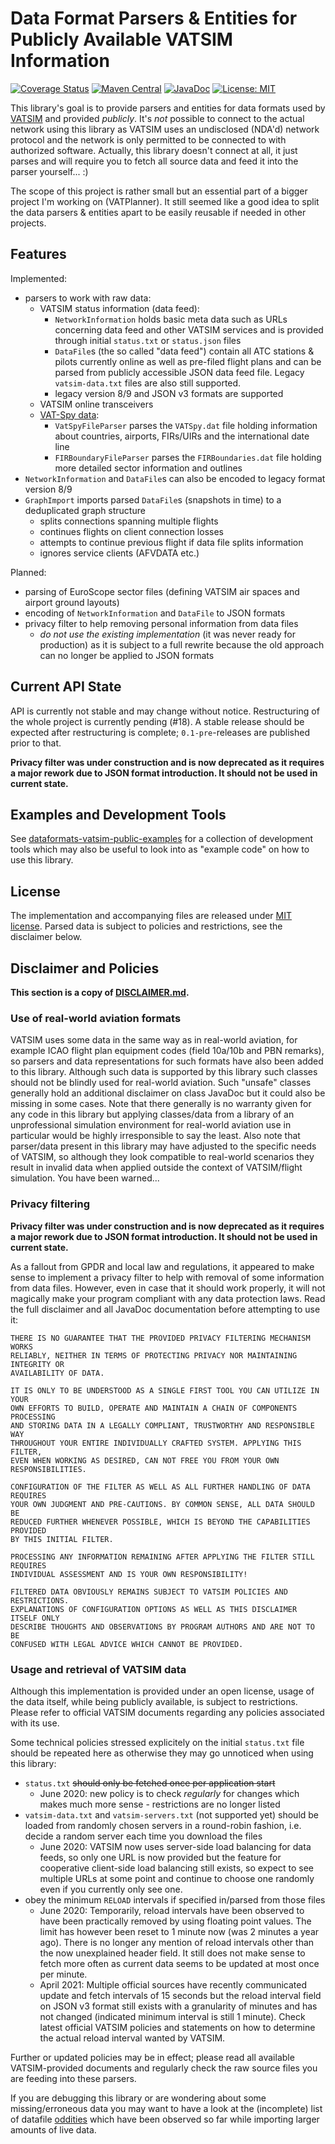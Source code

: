 # Data Format Parsers & Entities for Publicly Available VATSIM Information

[![Coverage Status](https://coveralls.io/repos/github/vatplanner/dataformats-vatsim-public/badge.svg?branch=master)](https://coveralls.io/github/vatplanner/dataformats-vatsim-public?branch=master)
[![Maven Central](https://img.shields.io/maven-central/v/org.vatplanner/dataformats-vatsim-public.svg?label=Maven%20Central)](https://search.maven.org/search?q=g:%22org.vatplanner%22%20AND%20a:%22dataformats-vatsim-public%22)
[![JavaDoc](https://javadoc.io/badge2/org.vatplanner/dataformats-vatsim-public/javadoc.svg)](https://javadoc.io/doc/org.vatplanner/dataformats-vatsim-public)
[![License: MIT](https://img.shields.io/badge/license-MIT-blue.svg)](LICENSE.md)

This library's goal is to provide parsers and entities for data formats used by [VATSIM](https://www.vatsim.net/) and provided *publicly*. It's *not* possible to connect to the actual network using this library as VATSIM uses an undisclosed (NDA'd) network protocol and the network is only permitted to be connected to with authorized software. Actually, this library doesn't connect at all, it just parses and will require you to fetch all source data and feed it into the parser yourself... :)

The scope of this project is rather small but an essential part of a bigger project I'm working on (VATPlanner). It still seemed like a good idea to split the data parsers & entities apart to be easily reusable if needed in other projects.

## Features

Implemented:

- parsers to work with raw data:
  - VATSIM status information (data feed):
    - `NetworkInformation` holds basic meta data such as URLs concerning data feed and other VATSIM services and is provided through initial `status.txt` or `status.json` files
    - `DataFile`s (the so called "data feed") contain all ATC stations & pilots currently online as well as pre-filed flight plans and can be parsed from publicly accessible JSON data feed file. Legacy `vatsim-data.txt` files are also still supported.
    - legacy version 8/9 and JSON v3 formats are supported
  - VATSIM online transceivers
  - [VAT-Spy data](https://github.com/vatsimnetwork/vatspy-data-project):
    - `VatSpyFileParser` parses the `VATSpy.dat` file holding information about countries, airports, FIRs/UIRs and the international date line
    - `FIRBoundaryFileParser` parses the `FIRBoundaries.dat` file holding more detailed sector information and outlines
- `NetworkInformation` and `DataFile`s can also be encoded to legacy format version 8/9
- `GraphImport` imports parsed `DataFile`s (snapshots in time) to a deduplicated graph structure
  - splits connections spanning multiple flights
  - continues flights on client connection losses
  - attempts to continue previous flight if data file splits information
  - ignores service clients (AFVDATA etc.)

Planned:

- parsing of EuroScope sector files (defining VATSIM air spaces and airport ground layouts)
- encoding of `NetworkInformation` and `DataFile` to JSON formats
- privacy filter to help removing personal information from data files
  - *do not use the existing implementation* (it was never ready for production) as it is subject to a full rewrite because the old approach can no longer be applied to JSON formats


## Current API State

API is currently not stable and may change without notice. Restructuring of the whole project is currently pending (#18). A stable release should be expected after restructuring is complete; `0.1-pre`-releases are published prior to that.

**Privacy filter was under construction and is now deprecated as it requires a major rework due to JSON format introduction. It should not be used in current state.**

## Examples and Development Tools

See [dataformats-vatsim-public-examples](https://github.com/vatplanner/dataformats-vatsim-public-examples) for a collection of development tools which may also be useful to look into as "example code" on how to use this library.

## License

The implementation and accompanying files are released under [MIT license](LICENSE.md). Parsed data is subject to policies and restrictions, see the disclaimer below.

## Disclaimer and Policies

**This section is a copy of [DISCLAIMER.md](DISCLAIMER.md).**

### Use of real-world aviation formats

VATSIM uses some data in the same way as in real-world aviation, for example ICAO flight plan equipment codes (field 10a/10b and PBN remarks), so parsers and data representations for such formats have also been added to this library. Although such data is supported by this library such classes should not be blindly used for real-world aviation. Such "unsafe" classes generally hold an additional disclaimer on class JavaDoc but it could also be missing in some cases. Note that there generally is no warranty given for any code in this library but applying classes/data from a library of an unprofessional simulation environment for real-world aviation use in particular would be highly irresponsible to say the least. Also note that parser/data present in this library may have adjusted to the specific needs of VATSIM, so although they look compatible to real-world scenarios they result in invalid data when applied outside the context of VATSIM/flight simulation. You have been warned...

### Privacy filtering

**Privacy filter was under construction and is now deprecated as it requires a major rework due to JSON format introduction. It should not be used in current state.**

As a fallout from GPDR and local law and regulations, it appeared to make sense to implement a privacy filter to help with removal of some information from data files. However, even in case that it should work properly, it will not magically make your program compliant with any data protection laws. Read the full disclaimer and all JavaDoc documentation before attempting to use it:

```
THERE IS NO GUARANTEE THAT THE PROVIDED PRIVACY FILTERING MECHANISM WORKS
RELIABLY, NEITHER IN TERMS OF PROTECTING PRIVACY NOR MAINTAINING INTEGRITY OR
AVAILABILITY OF DATA.

IT IS ONLY TO BE UNDERSTOOD AS A SINGLE FIRST TOOL YOU CAN UTILIZE IN YOUR
OWN EFFORTS TO BUILD, OPERATE AND MAINTAIN A CHAIN OF COMPONENTS PROCESSING
AND STORING DATA IN A LEGALLY COMPLIANT, TRUSTWORTHY AND RESPONSIBLE WAY
THROUGHOUT YOUR ENTIRE INDIVIDUALLY CRAFTED SYSTEM. APPLYING THIS FILTER,
EVEN WHEN WORKING AS DESIRED, CAN NOT FREE YOU FROM YOUR OWN
RESPONSIBILITIES.

CONFIGURATION OF THE FILTER AS WELL AS ALL FURTHER HANDLING OF DATA REQUIRES
YOUR OWN JUDGMENT AND PRE-CAUTIONS. BY COMMON SENSE, ALL DATA SHOULD BE
REDUCED FURTHER WHENEVER POSSIBLE, WHICH IS BEYOND THE CAPABILITIES PROVIDED
BY THIS INITIAL FILTER.

PROCESSING ANY INFORMATION REMAINING AFTER APPLYING THE FILTER STILL REQUIRES
INDIVIDUAL ASSESSMENT AND IS YOUR OWN RESPONSIBILITY!

FILTERED DATA OBVIOUSLY REMAINS SUBJECT TO VATSIM POLICIES AND RESTRICTIONS.
EXPLANATIONS OF CONFIGURATION OPTIONS AS WELL AS THIS DISCLAIMER ITSELF ONLY
DESCRIBE THOUGHTS AND OBSERVATIONS BY PROGRAM AUTHORS AND ARE NOT TO BE
CONFUSED WITH LEGAL ADVICE WHICH CANNOT BE PROVIDED.
```

### Usage and retrieval of VATSIM data

Although this implementation is provided under an open license, usage of the data itself, while being publicly available, is subject to restrictions. Please refer to official VATSIM documents regarding any policies associated with its use.

Some technical policies stressed explicitely on the initial `status.txt` file should be repeated here as otherwise they may go unnoticed when using this library:

 * `status.txt` ~~should only be fetched once per application start~~
   * June 2020: new policy is to check _regularly_ for changes which makes much more sense - restrictions are no longer listed
 * `vatsim-data.txt` and `vatsim-servers.txt` (not supported yet) should be loaded from randomly chosen servers in a round-robin fashion, i.e. decide a random server each time you download the files
   * June 2020: VATSIM now uses server-side load balancing for data feeds, so only one URL is now provided but the feature for cooperative client-side load balancing still exists, so expect to see multiple URLs at some point and continue to choose one randomly even if you currently only see one.
 * obey the minimum `RELOAD` intervals if specified in/parsed from those files
   * June 2020: Temporarily, reload intervals have been observed to have been practically removed by using floating point values. The limit has however been reset to 1 minute now (was 2 minutes a year ago). There is no longer any mention of reload intervals other than the now unexplained header field. It still does not make sense to fetch more often as current data seems to be updated at most once per minute.
   * April 2021: Multiple official sources have recently communicated update and fetch intervals of 15 seconds but the reload interval field on JSON v3 format still exists with a granularity of minutes and has not changed (indicated minimum interval is still 1 minute). Check latest official VATSIM policies and statements on how to determine the actual reload interval wanted by VATSIM.

Further or updated policies may be in effect; please read all available VATSIM-provided documents and regularly check the raw source files you are feeding into these parsers.

If you are debugging this library or are wondering about some missing/erroneous data you may want to have a look at the (incomplete) list of datafile [oddities](docs/oddities.md) which have been observed so far while importing larger amounts of live data.
